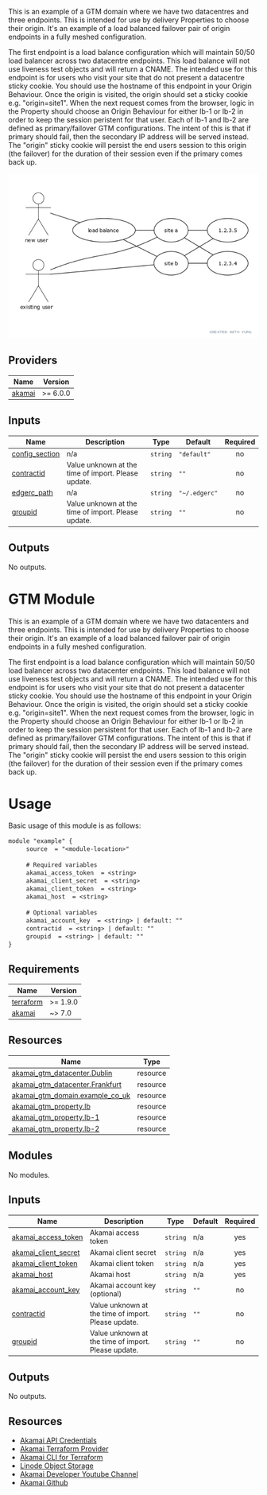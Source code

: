 This is an example of a GTM domain where we have two datacentres and three endpoints.
This is intended for use by delivery Properties to choose their origin. It's an example
of a load balanced failover pair of origin endpoints in a fully meshed configuration.

The first endpoint is a load balance configuration which will maintain 50/50 load balancer
across two datacentre endpoints. This load balance will not use liveness test objects and
will return a CNAME. The intended use for this endpoint is for users who visit your site that
do not present a datacentre sticky cookie. You should use the hostname of this endpoint in
your Origin Behaviour. Once the origin is visited, the origin should set a sticky cookie
e.g. "origin=site1". When the next request comes from the browser, logic in the Property
should choose an Origin Behaviour for either lb-1 or lb-2 in order to keep the session
peristent for that user. Each of lb-1 and lb-2 are defined as primary/failover GTM
configurations. The intent of this is that if primary should fail, then the secondary IP
address will be served instead. The "origin" sticky cookie will persist the end users
session to this origin (the failover) for the duration of their session even if the primary
comes back up.

![Load Balancer](loadbalancerfailover.png)

## Providers

| Name | Version |
|------|---------|
| <a name="provider_akamai"></a> [akamai](#provider\_akamai) | >= 6.0.0 |

## Inputs

| Name | Description | Type | Default | Required |
|------|-------------|------|---------|:--------:|
| <a name="input_config_section"></a> [config\_section](#input\_config\_section) | n/a | `string` | `"default"` | no |
| <a name="input_contractid"></a> [contractid](#input\_contractid) | Value unknown at the time of import. Please update. | `string` | `""` | no |
| <a name="input_edgerc_path"></a> [edgerc\_path](#input\_edgerc\_path) | n/a | `string` | `"~/.edgerc"` | no |
| <a name="input_groupid"></a> [groupid](#input\_groupid) | Value unknown at the time of import. Please update. | `string` | `""` | no |

## Outputs

No outputs.

<!-- BEGIN_TF_DOCS -->

# GTM Module

This is an example of a GTM domain where we have two datacenters and three endpoints.
This is intended for use by delivery Properties to choose their origin. It's an example
of a load balanced failover pair of origin endpoints in a fully meshed configuration.

The first endpoint is a load balance configuration which will maintain 50/50 load balancer
across two datacenter endpoints. This load balance will not use liveness test objects and
will return a CNAME. The intended use for this endpoint is for users who visit your site that
do not present a datacenter sticky cookie. You should use the hostname of this endpoint in
your Origin Behaviour. Once the origin is visited, the origin should set a sticky cookie
e.g. "origin=site1". When the next request comes from the browser, logic in the Property
should choose an Origin Behaviour for either lb-1 or lb-2 in order to keep the session
persistent for that user. Each of lb-1 and lb-2 are defined as primary/failover GTM
configurations. The intent of this is that if primary should fail, then the secondary IP
address will be served instead. The "origin" sticky cookie will persist the end users
session to this origin (the failover) for the duration of their session even if the primary
comes back up.

# Usage
Basic usage of this module is as follows:

```hcl
module "example" {
  	 source  = "<module-location>"
  
	 # Required variables
  	 akamai_access_token  = <string>
  	 akamai_client_secret  = <string>
  	 akamai_client_token  = <string>
  	 akamai_host  = <string>
  
	 # Optional variables
  	 akamai_account_key  = <string> | default: ""
  	 contractid  = <string> | default: ""
  	 groupid  = <string> | default: ""
}
 ```

## Requirements

| Name | Version |
|------|---------|
| <a name="requirement_terraform"></a> [terraform](#requirement\_terraform) | >= 1.9.0 |
| <a name="requirement_akamai"></a> [akamai](#requirement\_akamai) | ~> 7.0 |

## Resources

| Name | Type |
|------|------|
| [akamai_gtm_datacenter.Dublin](https://registry.terraform.io/providers/akamai/akamai/latest/docs/resources/gtm_datacenter) | resource |
| [akamai_gtm_datacenter.Frankfurt](https://registry.terraform.io/providers/akamai/akamai/latest/docs/resources/gtm_datacenter) | resource |
| [akamai_gtm_domain.example_co_uk](https://registry.terraform.io/providers/akamai/akamai/latest/docs/resources/gtm_domain) | resource |
| [akamai_gtm_property.lb](https://registry.terraform.io/providers/akamai/akamai/latest/docs/resources/gtm_property) | resource |
| [akamai_gtm_property.lb-1](https://registry.terraform.io/providers/akamai/akamai/latest/docs/resources/gtm_property) | resource |
| [akamai_gtm_property.lb-2](https://registry.terraform.io/providers/akamai/akamai/latest/docs/resources/gtm_property) | resource |

## Modules

No modules.

## Inputs

| Name | Description | Type | Default | Required |
|------|-------------|------|---------|:--------:|
| <a name="input_akamai_access_token"></a> [akamai\_access\_token](#input\_akamai\_access\_token) | Akamai access token | `string` | n/a | yes |
| <a name="input_akamai_client_secret"></a> [akamai\_client\_secret](#input\_akamai\_client\_secret) | Akamai client secret | `string` | n/a | yes |
| <a name="input_akamai_client_token"></a> [akamai\_client\_token](#input\_akamai\_client\_token) | Akamai client token | `string` | n/a | yes |
| <a name="input_akamai_host"></a> [akamai\_host](#input\_akamai\_host) | Akamai host | `string` | n/a | yes |
| <a name="input_akamai_account_key"></a> [akamai\_account\_key](#input\_akamai\_account\_key) | Akamai account key (optional) | `string` | `""` | no |
| <a name="input_contractid"></a> [contractid](#input\_contractid) | Value unknown at the time of import. Please update. | `string` | `""` | no |
| <a name="input_groupid"></a> [groupid](#input\_groupid) | Value unknown at the time of import. Please update. | `string` | `""` | no |

## Outputs

No outputs.

## Resources
- [Akamai API Credentials](https://techdocs.akamai.com/developer/docs/set-up-authentication-credentials)
- [Akamai Terraform Provider](https://techdocs.akamai.com/terraform/docs)
- [Akamai CLI for Terraform](https://github.com/akamai/cli-terraform)
- [Linode Object Storage](https://www.linode.com/lp/object-storage/)
- [Akamai Developer Youtube Channel](https://www.youtube.com/c/AkamaiDeveloper)
- [Akamai Github](https://github.com/akamai)
<!-- END_TF_DOCS -->
